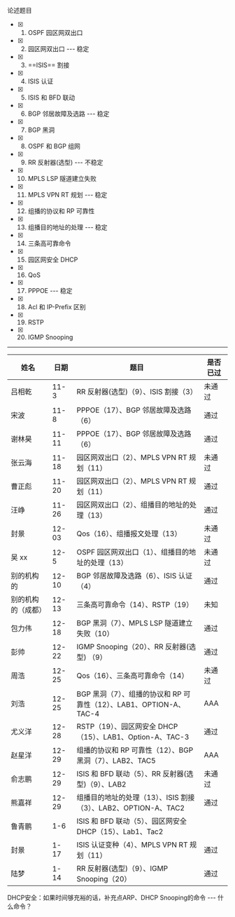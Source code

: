 论述题目

- [x] 1. OSPF 园区网双出口
- [x] 2. 园区网双出口 --- 稳定
- [x] 3. ==ISIS== 割接
- [x] 4. ISIS 认证
- [x] 5. ISIS 和 BFD 联动
- [x]   6. BGP 邻居故障及选路 --- 稳定
- [x] 7. BGP 黑洞
- [x]  8. OSPF 和 BGP 组网
- [x]   9. RR 反射器(选型) --- 不稳定
- [x]  10. MPLS LSP 隧道建立失败
- [x]   11. MPLS VPN RT 规划 --- 稳定
- [x]   12. 组播的协议和 RP 可靠性
- [x]   13. 组播目的地址的处理 --- 稳定
- [x]   14. 三条高可靠命令
- [x]   15. 园区网安全 DHCP
- [x]  16. QoS
- [x]   17. PPPOE --- 稳定
- [x]   18. Acl 和 IP-Prefix 区别
- [x]  19. RSTP
- [x] 20. IGMP Snooping

------

| 姓名               | 日期  | 题目                                                         | 是否已过 |
| ------------------ | ----- | ------------------------------------------------------------ | -------- |
| 吕相乾             | 11-3  | RR 反射器(选型)（9）、ISIS 割接（3）                         | 未通过   |
| 宋波               | 11-8  | PPPOE（17）、BGP 邻居故障及选路（6）                         | 通过     |
| 谢林昊             | 11-11 | PPPOE（17）、BGP 邻居故障及选路（6）                         | 通过     |
| 张云海             | 11-18 | 园区网双出口（2）、MPLS VPN RT 规划（11）                    | 未通过   |
| 曹正彪             | 11-20 | 园区网双出口（2）、MPLS VPN RT 规划（11）                    | 通过     |
| 汪峥               | 11-26 | 园区网双出口（2）、组播目的地址的处理（13）                  | 通过     |
| 封景               | 12-03 | Qos（16）、组播报文处理（13）                                | 未通过   |
| 吴 xx              | 12-5  | OSPF 园区网双出口（1）、组播目的地址的处理（13）             | 未通过   |
| 别的机构的         | 12-10 | BGP 邻居故障及选路（6）、ISIS 认证（4）                      | 通过     |
| 别的机构的（成都） | 12-13 | 三条高可靠命令（14）、RSTP（19）                             | 未知     |
| 包力伟             | 12-18 | BGP 黑洞（7）、MPLS LSP 隧道建立失败（10）                   | 通过     |
| 彭帅               | 12-22 | IGMP Snooping（20）、RR 反射器(选型) （9）                   | 通过     |
| 周浩               | 12-25 | Qos（16）、三条高可靠命令（14）                              | 未通过   |
| 刘浩               | 12-25 | BGP 黑洞（7）、组播的协议和 RP 可靠性（12）、LAB1、OPTION-A、TAC-4 | AAA      |
| 尤义洋             | 12-28 | RSTP（19）、园区网安全 DHCP（15）、LAB1、Option-A、TAC-3     | 通过     |
| 赵星洋             | 12-29 | 组播的协议和 RP 可靠性（12）、BGP 黑洞（7）、LAB2、TAC5      | AAA      |
| 俞志鹏             | 12-29 | ISIS 和 BFD 联动（5）、RR 反射器(选型)（9）、LAB2            | 未通过   |
| 熊嘉祥             | 12-29 | 组播目的地址的处理（13）、ISIS 割接（3）、LAB2、OPTION-A、TAC2 | 通过     |
| 鲁青鹏             | 1-6   | ISIS 和 BFD 联动（5）、园区网安全 DHCP（15）、Lab1、Tac2     |          |
| 封景               | 1-17  | ISIS 认证变种（4）、MPLS VPN RT 规划（11）                   | 通过     |
| 陆梦               | 1-14  | RR 反射器(选型)（9）、IGMP Snooping（20）                    | 通过     |



DHCP安全：如果时间够充裕的话，补充点ARP、DHCP Snooping的命令 --- 什么命令？

